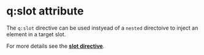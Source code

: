 # q:slot attribute

The `q:slot` directive can be used instyead of a `nested` directoive to inject an element in a target slot.

For more details see the **[slot directive](#/directives/slot)**.
